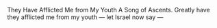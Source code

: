They Have Afflicted Me from My Youth A Song of Ascents. Greatly have they afflicted me from my youth — let Israel now say —
